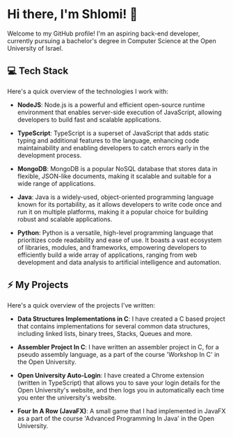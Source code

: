 <!--
**shlomi-levi/shlomi-levi** is a ✨ _special_ ✨ repository because its `README.md` (this file) appears on your GitHub profile.

Here are some ideas to get you started:

- 🔭 I’m currently working on ...
- 🌱 I’m currently learning ...
- 👯 I’m looking to collaborate on ...
- 🤔 I’m looking for help with ...
- 💬 Ask me about ...
- 📫 How to reach me: ...
- 😄 Pronouns: ...
- ⚡ Fun fact: ...
-->

# Hi there, I'm Shlomi! 👋

Welcome to my GitHub profile! I'm an aspiring back-end developer, currently pursuing a bachelor's degree in Computer Science at the Open University of Israel.

## 💻 Tech Stack

Here's a quick overview of the technologies I work with:

- **NodeJS**: Node.js is a powerful and efficient open-source runtime environment that enables server-side execution of JavaScript, allowing developers to build fast and scalable applications.

- **TypeScript**: TypeScript is a superset of JavaScript that adds static typing and additional features to the language, enhancing code maintainability and enabling developers to catch errors early in the development process.

- **MongoDB**: MongoDB is a popular NoSQL database that stores data in flexible, JSON-like documents, making it scalable and suitable for a wide range of applications.

- **Java**: Java is a widely-used, object-oriented programming language known for its portability, as it allows developers to write code once and run it on multiple platforms, making it a popular choice for building robust and scalable applications.

- **Python**: Python is a versatile, high-level programming language that prioritizes code readability and ease of use. It boasts a vast ecosystem of libraries, modules, and frameworks, empowering developers to efficiently build a wide array of applications, ranging from web development and data analysis to artificial intelligence and automation.

## ⚡ My Projects

Here's a quick overview of the projects I've written:

- **Data Structures Implementations in C**: I have created a C based project that contains implementations for several common data structures, including linked lists, binary trees, Stacks, 
Queues and more.

- **Assembler Project In C**: I have written an assembler project in C, for a pseudo assembly language, as a part of the course 'Workshop In C' in the Open University.

- **Open University Auto-Login**: I have created a Chrome extension (written in TypeScript) that allows you to save your login details for the Open University's website, and then logs you in automatically each time you enter the university's website.

- **Four In A Row (JavaFX)**: A small game that I had implemented in JavaFX as a part of the course 'Advanced Programming In Java' in the Open University.
